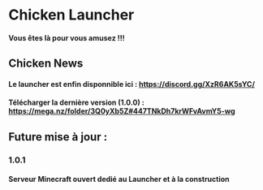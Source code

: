 # Chicken Launcher

#### Vous êtes là pour vous amusez !!! 

## Chicken News

#### Le launcher est enfin disponnible ici : https://discord.gg/XzR6AK5sYC/

#### Télécharger la dernière version (1.0.0) : https://mega.nz/folder/3Q0yXb5Z#447TNkDh7krWFvAvmY5-wg

## Future mise à jour :

### 1.0.1

#### Serveur Minecraft ouvert dedié au Launcher et à la construction
